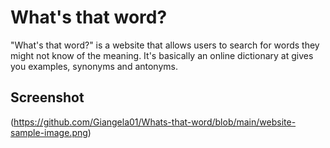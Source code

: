 # What's that word?
"What's that word?" is a website that allows users to search for words they might not know of the meaning. It's basically an online dictionary at gives you examples, synonyms and antonyms.

## Screenshot
(https://github.com/Giangela01/Whats-that-word/blob/main/website-sample-image.png)